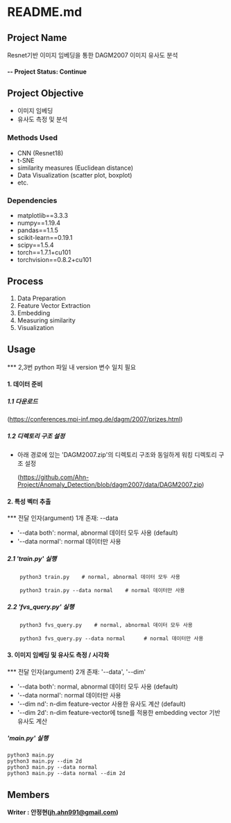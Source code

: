 # README.md

## Project Name
Resnet기반 이미지 임베딩을 통한 DAGM2007 이미지 유사도 분석


#### -- Project Status: Continue

## Project Objective
* 이미지 임베딩
* 유사도 측정 및 분석

### Methods Used
* CNN (Resnet18)
* t-SNE
* similarity measures (Euclidean distance)
* Data Visualization (scatter plot, boxplot)
* etc. 

### Dependencies
* matplotlib==3.3.3
* numpy==1.19.4
* pandas==1.1.5
* scikit-learn==0.19.1
* scipy==1.5.4
* torch==1.7.1+cu101
* torchvision==0.8.2+cu101


## Process
1. Data Preparation
2. Feature Vector Extraction
3. Embedding 
4. Measuring similarity
5. Visualization 

## Usage

   *** 2,3번 python 파일 내 version 변수 일치 필요
    
    
#### 1. 데이터 준비

   ##### 1.1 다운로드 
   (https://conferences.mpi-inf.mpg.de/dagm/2007/prizes.html)
  
   ##### 1.2 디렉토리 구조 설정 
   
   - 아래 경로에 있는 'DAGM2007.zip'의 디렉토리 구조와 동일하게 워킹 디렉토리 구조 설정
   
     (https://github.com/Ahn-Project/Anomaly_Detection/blob/dagm2007/data/DAGM2007.zip)


#### 2. 특성 벡터 추출

   *** 전달 인자(argument) 1개 존재: --data
    
   * '--data both': normal, abnormal 데이터 모두 사용 (default)        
   * '--data normal': normal 데이터만 사용

   ##### 2.1 'train.py' 실행
    
        python3 train.py    # normal, abnormal 데이터 모두 사용
        
        python3 train.py --data normal    # normal 데이터만 사용
     
   ##### 2.2 'fvs_query.py' 실행 
    
        python3 fvs_query.py    # normal, abnormal 데이터 모두 사용    
        
        python3 fvs_query.py --data normal      # normal 데이터만 사용    
             

#### 3. 이미지 임베딩 및 유사도 측정 / 시각화

   *** 전달 인자(argument) 2개 존재: '--data', '--dim'
        
   * '--data both': normal, abnormal 데이터 모두 사용 (default)   
   * '--data normal': normal 데이터만 사용  
   * '--dim nd': n-dim feature-vector 사용한 유사도 계산 (default)   
   * '--dim 2d': n-dim feature-vector에 tsne를 적용한 embedding vector 기반 유사도 계산
      
      
   ##### 'main.py' 실행    
        
    python3 main.py
    python3 main.py --dim 2d
    python3 main.py --data normal
    python3 main.py --data normal --dim 2d




## Members

**Writer : 안정현(jh.ahn991@gmail.com)**




